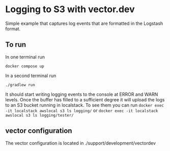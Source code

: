 # Logging to S3 with vector.dev

Simple example that captures log events that are formatted in the Logstash format.

## To run

In one terminal run
```shell
docker compose up
```

In a second terminal run

```shell
./gradlew run
```

It should start writing logging events to the console at ERROR and WARN levels.  Once the buffer has filled to a 
sufficient degree it will upload the logs to an S3 bucket running in localstack.  To see them you can run
`docker exec -it localstack awslocal s3 ls logging/`
or
`docker exec -it localstack awslocal s3 ls logging/tester/`

## vector configuration
The vector configuration is located in ./support/development/vectordev